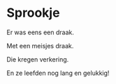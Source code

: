 # Sprookje

Er was eens een draak.

Met een meisjes draak.

Die kregen verkering.

En ze leefden nog lang en gelukkig!